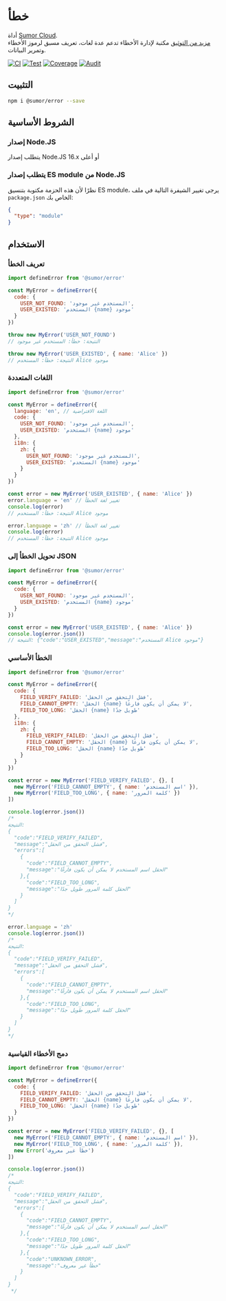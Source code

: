 # خطأ

أداة [Sumor Cloud](https://sumor.cloud).  
[مزيد من التوثيق](https://sumor.cloud/error)
مكتبة لإدارة الأخطاء تدعم عدة لغات، تعريف مسبق لرموز الأخطاء وتمرير البيانات.

[![CI](https://github.com/sumor-cloud/error/actions/workflows/ci.yml/badge.svg)](https://github.com/sumor-cloud/error/actions/workflows/ci.yml)
[![Test](https://github.com/sumor-cloud/error/actions/workflows/ut.yml/badge.svg)](https://github.com/sumor-cloud/error/actions/workflows/ut.yml)
[![Coverage](https://github.com/sumor-cloud/error/actions/workflows/coverage.yml/badge.svg)](https://github.com/sumor-cloud/error/actions/workflows/coverage.yml)
[![Audit](https://github.com/sumor-cloud/error/actions/workflows/audit.yml/badge.svg)](https://github.com/sumor-cloud/error/actions/workflows/audit.yml)

## التثبيت

```bash
npm i @sumor/error --save
```

## الشروط الأساسية

### إصدار Node.JS

يتطلب إصدار Node.JS 16.x أو أعلى

### يتطلب إصدار ES module من Node.JS

نظرًا لأن هذه الحزمة مكتوبة بتنسيق ES module،
يرجى تغيير الشيفرة التالية في ملف `package.json` الخاص بك:

```json
{
  "type": "module"
}
```

## الاستخدام

### تعريف الخطأ

```js
import defineError from '@sumor/error'

const MyError = defineError({
  code: {
    USER_NOT_FOUND: 'المستخدم غير موجود',
    USER_EXISTED: 'المستخدم {name} موجود'
  }
})

throw new MyError('USER_NOT_FOUND')
// النتيجة: خطأ: المستخدم غير موجود

throw new MyError('USER_EXISTED', { name: 'Alice' })
// النتيجة: خطأ: المستخدم Alice موجود
```

### اللغات المتعددة

```js
import defineError from '@sumor/error'

const MyError = defineError({
  language: 'en', // اللغة الافتراضية
  code: {
    USER_NOT_FOUND: 'المستخدم غير موجود',
    USER_EXISTED: 'المستخدم {name} موجود'
  },
  i18n: {
    zh: {
      USER_NOT_FOUND: 'المستخدم غير موجود',
      USER_EXISTED: 'المستخدم {name} موجود'
    }
  }
})

const error = new MyError('USER_EXISTED', { name: 'Alice' })
error.language = 'en' // تغيير لغة الخطأ
console.log(error)
// النتيجة: خطأ: المستخدم Alice موجود

error.language = 'zh' // تغيير لغة الخطأ
console.log(error)
// النتيجة: خطأ: المستخدم Alice موجود
```

### تحويل الخطأ إلى JSON

```js
import defineError from '@sumor/error'

const MyError = defineError({
  code: {
    USER_NOT_FOUND: 'المستخدم غير موجود',
    USER_EXISTED: 'المستخدم {name} موجود'
  }
})

const error = new MyError('USER_EXISTED', { name: 'Alice' })
console.log(error.json())
// النتيجة: {"code":"USER_EXISTED","message":"المستخدم Alice موجود"}
```

### الخطأ الأساسي

```js
import defineError from '@sumor/error'

const MyError = defineError({
  code: {
    FIELD_VERIFY_FAILED: 'فشل التحقق من الحقل',
    FIELD_CANNOT_EMPTY: 'الحقل {name} لا يمكن أن يكون فارغًا',
    FIELD_TOO_LONG: 'الحقل {name} طويل جدًا'
  },
  i18n: {
    zh: {
      FIELD_VERIFY_FAILED: 'فشل التحقق من الحقل',
      FIELD_CANNOT_EMPTY: 'الحقل {name} لا يمكن أن يكون فارغًا',
      FIELD_TOO_LONG: 'الحقل {name} طويل جدًا'
    }
  }
})

const error = new MyError('FIELD_VERIFY_FAILED', {}, [
  new MyError('FIELD_CANNOT_EMPTY', { name: 'اسم المستخدم' }),
  new MyError('FIELD_TOO_LONG', { name: 'كلمة المرور' })
])

console.log(error.json())
/* 
النتيجة:
{
  "code":"FIELD_VERIFY_FAILED",
  "message":"فشل التحقق من الحقل",
  "errors":[
    {
      "code":"FIELD_CANNOT_EMPTY",
      "message":"الحقل اسم المستخدم لا يمكن أن يكون فارغًا"
    },{
      "code":"FIELD_TOO_LONG",
      "message":"الحقل كلمة المرور طويل جدًا"
    }
  ]
}
*/

error.language = 'zh'
console.log(error.json())
/*
النتيجة:
{
  "code":"FIELD_VERIFY_FAILED",
  "message":"فشل التحقق من الحقل",
  "errors":[
    {
      "code":"FIELD_CANNOT_EMPTY",
      "message":"الحقل اسم المستخدم لا يمكن أن يكون فارغًا"
    },{
      "code":"FIELD_TOO_LONG",
      "message":"الحقل كلمة المرور طويل جدًا"
    }
  ]
}
*/
```

### دمج الأخطاء القياسية

```js
import defineError from '@sumor/error'

const MyError = defineError({
  code: {
    FIELD_VERIFY_FAILED: 'فشل التحقق من الحقل',
    FIELD_CANNOT_EMPTY: 'الحقل {name} لا يمكن أن يكون فارغًا',
    FIELD_TOO_LONG: 'الحقل {name} طويل جدًا'
  }
})

const error = new MyError('FIELD_VERIFY_FAILED', {}, [
  new MyError('FIELD_CANNOT_EMPTY', { name: 'اسم المستخدم' }),
  new MyError('FIELD_TOO_LONG', { name: 'كلمة المرور' }),
  new Error('خطأ غير معروف')
])

console.log(error.json())
/*
النتيجة:
{
  "code":"FIELD_VERIFY_FAILED",
  "message":"فشل التحقق من الحقل",
  "errors":[
    {
      "code":"FIELD_CANNOT_EMPTY",
      "message":"الحقل اسم المستخدم لا يمكن أن يكون فارغًا"
    },{
      "code":"FIELD_TOO_LONG",
      "message":"الحقل كلمة المرور طويل جدًا"
    },{
      "code":"UNKNOWN_ERROR",
      "message":"خطأ غير معروف"
    }
  ]
}
 */
```
